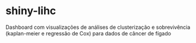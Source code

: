 # shiny-lihc
Dashboard com visualizações de análises de clusterização e sobrevivência (kaplan-meier e regressão de Cox) para dados de câncer de fígado
